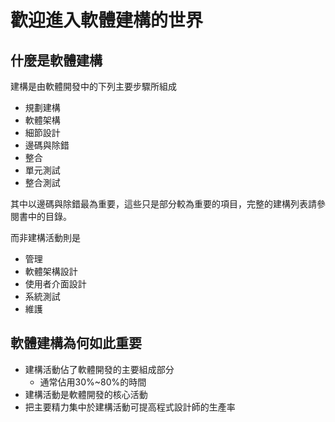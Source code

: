 # 歡迎進入軟體建構的世界
## 什麼是軟體建構
 建構是由軟體開發中的下列主要步驟所組成
* 規劃建構
* 軟體架構
* 細節設計
* 邊碼與除錯
* 整合
* 單元測試
* 整合測試

其中以邊碼與除錯最為重要，這些只是部分較為重要的項目，完整的建構列表請參閱書中的目錄。

而非建構活動則是
* 管理
* 軟體架構設計
* 使用者介面設計
* 系統測試
* 維護

## 軟體建構為何如此重要
* 建構活動佔了軟體開發的主要組成部分
	* 通常佔用30%~80%的時間
* 建構活動是軟體開發的核心活動
* 把主要精力集中於建構活動可提高程式設計師的生產率
<!--stackedit_data:
eyJoaXN0b3J5IjpbLTIxNzE2MzQxOCwtMTU3NTg2Mzc2MywtMz
k1MTAwODFdfQ==
-->